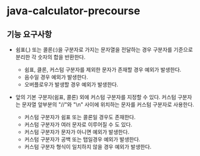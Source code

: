 # java-calculator-precourse

## 기능 요구사항

- 쉼표(,) 또는 콜론(:)을 구분자로 가지는 문자열을 전달하는 경우 구분자를 기준으로 분리한 각 숫자의 합을 반환한다.
	- 쉼표, 클론, 커스텀 구분자를 제외한 문자가 존재할 경우 예외가 발생한다.
	- 음수일 경우 예외가 발생한다.
 	- 오버플로우가 발생할 경우 예외가 발생한다. 

- 앞의 기본 구분자(쉼표, 콜론) 외에 커스텀 구분자를 지정할 수 있다. 커스텀 구분자는 문자열 앞부분의 "//"와 "\n" 사이에 위치하는 문자를 커스텀 구분자로 사용한다.
	- 커스텀 구분자가 쉼표 또는 콜론일 경우도 존재한다.
	- 커스텀 구분자가 여러 문자로 이루어질 수 도 있다.
	- 커스텀 구분자가 문자가 아니면 예외가 발생한다.
	- 커스텀 구분자가 공백 또는 탭일경우 예외가 발생한다.
	- 커스텀 구분자 형식이 일치하지 않을 경우 예외가 발생한다.

